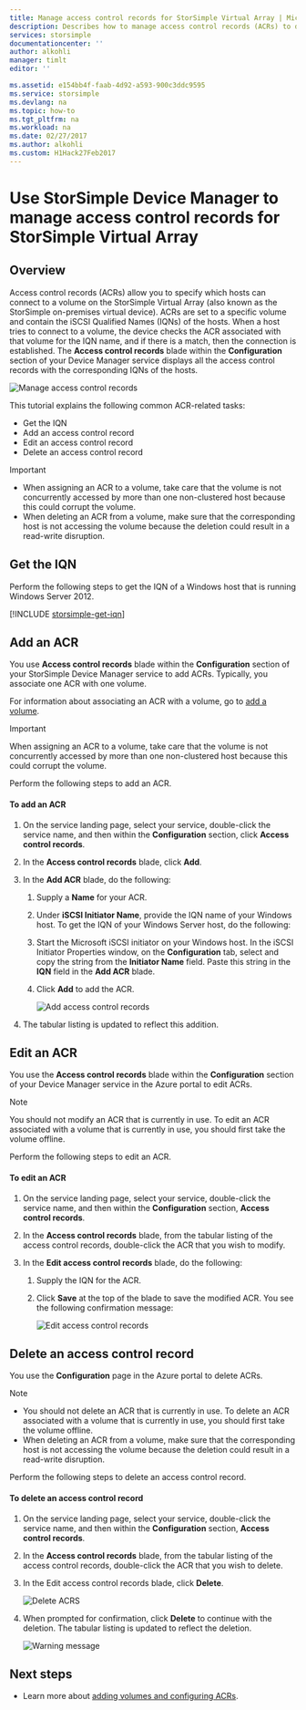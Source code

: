 ```yaml
---
title: Manage access control records for StorSimple Virtual Array | Microsoft Docs
description: Describes how to manage access control records (ACRs) to determine which hosts can connect to a volume on the StorSimple Virtual Array.
services: storsimple
documentationcenter: ''
author: alkohli
manager: timlt
editor: ''

ms.assetid: e154bb4f-faab-4d92-a593-900c3ddc9595
ms.service: storsimple
ms.devlang: na
ms.topic: how-to
ms.tgt_pltfrm: na
ms.workload: na
ms.date: 02/27/2017
ms.author: alkohli
ms.custom: H1Hack27Feb2017
---
```

# Use StorSimple Device Manager to manage access control records for StorSimple Virtual Array

## Overview

Access control records (ACRs) allow you to specify which hosts can connect to a volume on the StorSimple Virtual Array (also known as the StorSimple on-premises virtual device). ACRs are set to a specific volume and contain the iSCSI Qualified Names (IQNs) of the hosts. When a host tries to connect to a volume, the device checks the ACR associated with that volume for the IQN name, and if there is a match, then the connection is established. The **Access control records** blade within the **Configuration** section of your Device Manager service displays all the access control records with the corresponding IQNs of the hosts.

![Manage access control records](./media/storsimple-virtual-array-manage-acrs/ova-manage-acrs.png)

This tutorial explains the following common ACR-related tasks:

* Get the IQN
* Add an access control record
* Edit an access control record
* Delete an access control record

> [!IMPORTANT]
> 
> * When assigning an ACR to a volume, take care that the volume is not concurrently accessed by more than one non-clustered host because this could corrupt the volume.
> * When deleting an ACR from a volume, make sure that the corresponding host is not accessing the volume because the deletion could result in a read-write disruption.


## Get the IQN

Perform the following steps to get the IQN of a Windows host that is running Windows Server 2012.

[!INCLUDE [storsimple-get-iqn](../../includes/storsimple-get-iqn.md)]

## Add an ACR

You use **Access control records** blade within the **Configuration** section of your StorSimple Device Manager service to add ACRs. Typically, you associate one ACR with one volume.

For information about associating an ACR with a volume, go to [add a volume](storsimple-virtual-array-deploy3-iscsi-setup.md#step-3-add-a-volume).

> [!IMPORTANT]
> When assigning an ACR to a volume, take care that the volume is not concurrently accessed by more than one non-clustered host because this could corrupt the volume.


Perform the following steps to add an ACR.

#### To add an ACR

1. On the service landing page, select your service, double-click the service name, and then within the **Configuration** section, click **Access control records**.
2. In the **Access control records** blade, click **Add**.
3. In the **Add ACR** blade, do the following:
   
    1. Supply a **Name** for your ACR.
    
    2. Under **iSCSI Initiator Name**, provide the IQN name of your Windows host. To get the IQN of your Windows Server host, do the following:
   
    3. Start the Microsoft iSCSI initiator on your Windows host. In the iSCSI Initiator Properties window, on the **Configuration** tab, select and copy the string from the **Initiator Name** field.
    Paste this string in the **IQN** field in the **Add ACR** blade.
   
    6. Click **Add** to add the ACR.  
   
        ![Add access control records](./media/storsimple-virtual-array-manage-acrs/ova-add-acrs.png)
4. The tabular listing is updated to reflect this addition.

## Edit an ACR

You use the **Access control records** blade within the **Configuration** section of your Device Manager service in the Azure portal to edit ACRs.

> [!NOTE]
> You should not modify an ACR that is currently in use. To edit an ACR associated with a volume that is currently in use, you should first take the volume offline.


Perform the following steps to edit an ACR.

#### To edit an ACR

1. On the service landing page, select your service, double-click the service name, and then within the **Configuration** section, **Access control records**.
2. In the **Access control records** blade, from the tabular listing of the access control records, double-click the ACR that you wish to modify.
3. In the **Edit access control records** blade, do the following:
   
    1. Supply the IQN for the ACR.
   
    2. Click **Save** at the top of the blade to save the modified ACR. You see the following confirmation message:
   
        ![Edit access control records](./media/storsimple-virtual-array-manage-acrs/ova-edit-acrs.png)

## Delete an access control record

You use the **Configuration** page in the Azure portal to delete ACRs.

> [!NOTE]
> 
> * You should not delete an ACR that is currently in use. To delete an ACR associated with a volume that is currently in use, you should first take the volume offline.
> * When deleting an ACR from a volume, make sure that the corresponding host is not accessing the volume because the deletion could result in a read-write disruption.


Perform the following steps to delete an access control record.

#### To delete an access control record

1. On the service landing page, select your service, double-click the service name, and then within the **Configuration** section, **Access control records**.

2. In the **Access control records** blade, from the tabular listing of the access control records, double-click the ACR that you wish to delete.

3. In the Edit access control records blade, click **Delete**.
   
    ![Delete ACRS](./media/storsimple-virtual-array-manage-acrs/ova-del-acrs.png)

4. When prompted for confirmation, click **Delete** to continue with the deletion. The tabular listing is updated to reflect the deletion.
   
   ![Warning message](./media/storsimple-virtual-array-manage-acrs/ova-del-acrs-warning.png)

## Next steps

* Learn more about [adding volumes and configuring ACRs](storsimple-virtual-array-deploy3-iscsi-setup.md#step-3-add-a-volume).

